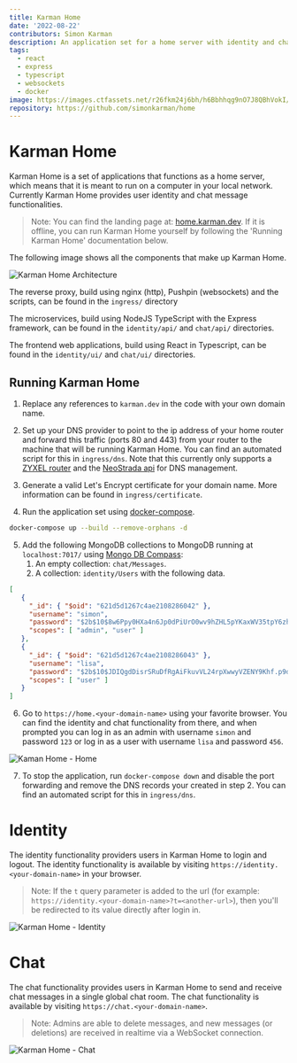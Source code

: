 ```yaml
---
title: Karman Home
date: '2022-08-22'
contributors: Simon Karman
description: An application set for a home server with identity and chat functionalities.
tags:
  - react
  - express
  - typescript
  - websockets
  - docker
image: https://images.ctfassets.net/r26fkm24j6bh/h6Bbhhqg9nO7J8QBhVokI/5651114c83a75a9a5dc189a0d07f0c72/home.png
repository: https://github.com/simonkarman/home
---
```


# Karman Home
Karman Home is a set of applications that functions as a home server, which means that it is meant to run on a computer in your local network. Currently Karman Home provides user identity and chat message functionalities.

> Note: You can find the landing page at: [home.karman.dev](https://home.karman.dev). If it is offline, you can run Karman Home yourself by following the 'Running Karman Home' documentation below.

The following image shows all the components that make up Karman Home.

![Karman Home Architecture](https://images.ctfassets.net/r26fkm24j6bh/zq2Ki6e2KzMSvI3FyxpvX/4c20061fa8dc00196a533bfb4db2dd23/architecture.png)

The reverse proxy, build using nginx (http), Pushpin (websockets) and the scripts, can be found in the `ingress/` directory

The microservices, build using NodeJS TypeScript with the Express framework, can be found in the `identity/api/` and `chat/api/` directories.

The frontend web applications, build using React in Typescript, can be found in the `identity/ui/` and `chat/ui/` directories.

## Running Karman Home
1. Replace any references to `karman.dev` in the code with your own domain name.

2. Set up your DNS provider to point to the ip address of your home router and forward this traffic (ports 80 and 443) from your router to the machine that will be running Karman Home. You can find an automated script for this in `ingress/dns`. Note that this currently only supports a [ZYXEL router](https://www.zyxel.com/) and the [NeoStrada api](https://www.neostrada.nl/support/artikel/hoe-gebruik-ik-de-api.html) for DNS management.

3. Generate a valid Let's Encrypt certificate for your domain name. More information can be found in `ingress/certificate`.

4. Run the application set using [docker-compose](https://docs.docker.com/compose/install/).
```bash
docker-compose up --build --remove-orphans -d
```

5. Add the following MongoDB collections to MongoDB running at `localhost:7017/` using [Mongo DB Compass](https://www.mongodb.com/products/compass):
   1. An empty collection: `chat/Messages`.
   2. A collection: `identity/Users` with the following data.
```json
[
   {
     "_id": { "$oid": "621d5d1267c4ae2108286042" },
     "username": "simon",
     "password": "$2b$10$8w6Ppy0HXa4n6Jp0dPiUrO0wv9hZHL5pYKaxWV35tpY6zh7B.uDWq",
     "scopes": [ "admin", "user" ]
   },
   {
     "_id": { "$oid": "621d5d1267c4ae2108286043" },
     "username": "lisa",
     "password": "$2b$10$JDIQgdDisrSRuDfRgAiFkuvVL24rpXwwyVZENY9Khf.p9dlvkZTp.",
     "scopes": [ "user" ]
   }
]
```

6. Go to `https://home.<your-domain-name>` using your favorite browser. You can find the identity and chat functionality from there, and when prompted you can log in as an admin with username `simon` and password `123` or log in as a user with username `lisa` and password `456`.

![Kaman Home - Home](https://images.ctfassets.net/r26fkm24j6bh/h6Bbhhqg9nO7J8QBhVokI/5651114c83a75a9a5dc189a0d07f0c72/home.png)

7. To stop the application, run `docker-compose down` and disable the port forwarding and remove the DNS records your created in step 2. You can find an automated script for this in `ingress/dns`.

# Identity
The identity functionality providers users in Karman Home to login and logout. The identity functionality is available by visiting `https://identity.<your-domain-name>` in your browser.

> Note: If the `t` query parameter is added to the url (for example: `https://identity.<your-domain-name>?t=<another-url>`), then you'll be redirected to its value directly after login in.

![Karman Home - Identity](https://images.ctfassets.net/r26fkm24j6bh/7AwYCkZLpeyqVI4O79Bz2v/2aa6db6ce411a83a655a13057bba5398/identity.png)

# Chat
The chat functionality provides users in Karman Home to send and receive chat messages in a single global chat room. The chat functionality is available by visiting `https://chat.<your-domain-name>`.

> Note: Admins are able to delete messages, and new messages (or deletions) are received in realtime via a WebSocket connection.

![Karman Home - Chat](https://images.ctfassets.net/r26fkm24j6bh/HGp3YLWYMJQYjUoJP4cpD/135f6f11a3caac2e37a4ad913dc6ae38/chat.png)
